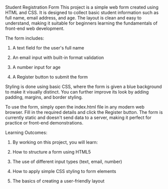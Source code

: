 Student Registration Form
This project is a simple web form created using HTML and CSS. It is designed to collect basic student information such as full name, email address, and age. The layout is clean and easy to understand, making it suitable for beginners learning the fundamentals of front-end web development.

The form includes:

1. A text field for the user's full name

2. An email input with built-in format validation

3. A number input for age

4. A Register button to submit the form

Styling is done using basic CSS, where the form is given a blue background to make it visually distinct. You can further improve its look by adding padding, margins, and border styling.

To use the form, simply open the index.html file in any modern web browser. Fill in the required details and click the Register button. The form is currently static and doesn't send data to a server, making it perfect for practice or front-end demonstrations.

Learning Outcomes:
1. By working on this project, you will learn:

2. How to structure a form using HTML5

3. The use of different input types (text, email, number)

4. How to apply simple CSS styling to form elements

5. The basics of creating a user-friendly layout